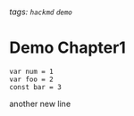 ###### tags: `hackmd` `demo`
# Demo Chapter1

```
var num = 1
var foo = 2
const bar = 3
```
another new line
